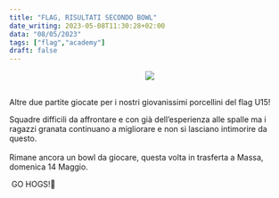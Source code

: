 ```yaml
---
title: "FLAG, RISULTATI SECONDO BOWL"
date_writing: 2023-05-08T11:30:28+02:00
data: "08/05/2023"
tags: ["flag","academy"]
draft: false
---
```


<center>
<img class="articolo" src="../img/2023/flag_u15_secondo_bowl.jpg">
</center>
<br />

Altre due partite giocate per i nostri giovanissimi porcellini del flag U15!   ⁣
⁣  
  
Squadre difficili da affrontare e con già dell’esperienza alle spalle ma i ragazzi granata continuano a migliorare e non si lasciano intimorire da questo. ⁣  
⁣  
Rimane ancora un bowl da giocare, questa volta in trasferta a Massa, domenica 14 Maggio.   ⁣

⁣
GO HOGS!🏈⁣⁣⁣⁣⁣  


⁣⁣ 